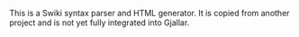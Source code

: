 This is a Swiki syntax parser and HTML generator. It is copied from another project and is not yet fully integrated into Gjallar.